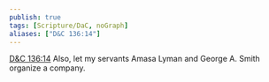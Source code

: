 ```yaml
---
publish: true
tags: [Scripture/DaC, noGraph]
aliases: ["D&C 136:14"]
---
```

[D&C 136:14](https://churchofjesuschrist.org/study/scriptures/dc-testament/dc/136?lang=eng&id=p14#p14) Also, let my servants Amasa Lyman and George A. Smith organize a company.
